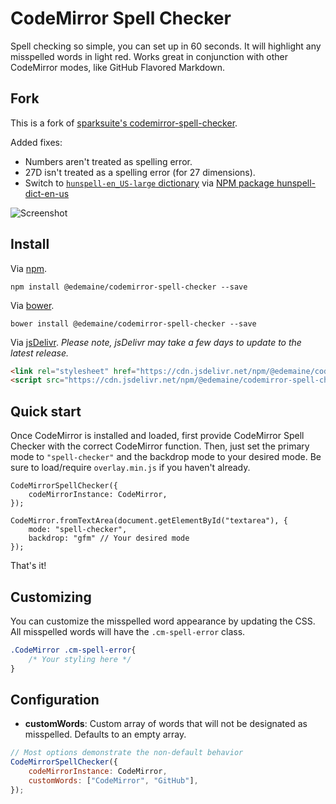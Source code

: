 # CodeMirror Spell Checker
Spell checking so simple, you can set up in 60 seconds. It will highlight any misspelled words in light red. Works great in conjunction with other CodeMirror modes, like GitHub Flavored Markdown.

## Fork

This is a fork of [sparksuite's codemirror-spell-checker](https://github.com/sparksuite/codemirror-spell-checker).

Added fixes:
* Numbers aren't treated as spelling error.
* 27D isn't treated as a spelling error (for 27 dimensions).
* Switch to [`hunspell-en_US-large` dictionary](https://sourceforge.net/projects/wordlist/files/speller/2018.04.16/)
  via [NPM package hunspell-dict-en-us](https://www.npmjs.com/package/hunspell-dict-en-us)

![Screenshot](http://i.imgur.com/7yb5Nne.png)

## Install

Via [npm](https://www.npmjs.com/package/codemirror-spell-checker).
```
npm install @edemaine/codemirror-spell-checker --save
```

Via [bower](https://www.bower.io).
```
bower install @edemaine/codemirror-spell-checker --save
```

Via [jsDelivr](https://www.jsdelivr.com/package/npm/@edemaine/codemirror-spell-checker). *Please note, jsDelivr may take a few days to update to the latest release.*

```HTML
<link rel="stylesheet" href="https://cdn.jsdelivr.net/npm/@edemaine/codemirror-spell-checker/latest/spell-checker.min.css">
<script src="https://cdn.jsdelivr.net/npm/@edemaine/codemirror-spell-checker/latest/spell-checker.min.js"></script>
```

## Quick start
Once CodeMirror is installed and loaded, first provide CodeMirror Spell Checker with the correct CodeMirror function. Then, just set the primary mode to `"spell-checker"` and the backdrop mode to your desired mode. Be sure to load/require `overlay.min.js` if you haven't already.

```JS
CodeMirrorSpellChecker({
	codeMirrorInstance: CodeMirror,
});

CodeMirror.fromTextArea(document.getElementById("textarea"), {
	mode: "spell-checker",
	backdrop: "gfm" // Your desired mode
});
```

That's it!

## Customizing
You can customize the misspelled word appearance by updating the CSS. All misspelled words will have the `.cm-spell-error` class.

```CSS
.CodeMirror .cm-spell-error{
	/* Your styling here */
}
```

## Configuration

- **customWords**: Custom array of words that will not be designated as misspelled. Defaults to an empty array.

```JavaScript
// Most options demonstrate the non-default behavior
CodeMirrorSpellChecker({
	codeMirrorInstance: CodeMirror,
	customWords: ["CodeMirror", "GitHub"],
});
```

